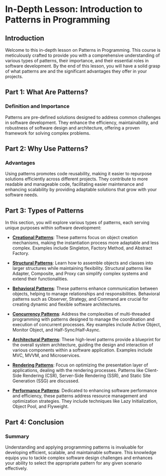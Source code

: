 # In-Depth Lesson: Introduction to Patterns in Programming

## Introduction

Welcome to this in-depth lesson on Patterns in Programming. This course is meticulously crafted to provide you with a comprehensive understanding of various types of patterns, their importance, and their essential roles in software development. By the end of this lesson, you will have a solid grasp of what patterns are and the significant advantages they offer in your projects.

## Part 1: What Are Patterns?

### Definition and Importance

Patterns are pre-defined solutions designed to address common challenges in software development. They enhance the efficiency, maintainability, and robustness of software design and architecture, offering a proven framework for solving complex problems.

## Part 2: Why Use Patterns?

### Advantages

Using patterns promotes code reusability, making it easier to repurpose solutions efficiently across different projects. They contribute to more readable and manageable code, facilitating easier maintenance and enhancing scalability by providing adaptable solutions that grow with your software needs.

## Part 3: Types of Patterns

In this section, you will explore various types of patterns, each serving unique purposes within software development:

- [**Creational Patterns**](patterns/creational-patterns.md): These patterns focus on object creation mechanisms, making the instantiation process more adaptable and less complex. Examples include Singleton, Factory Method, and Abstract Factory.

- [**Structural Patterns**](patterns/structural-patterns.md): Learn how to assemble objects and classes into larger structures while maintaining flexibility. Structural patterns like Adapter, Composite, and Proxy can simplify complex systems and extend their functionalities.

- [**Behavioral Patterns**](patterns/behavioral-patterns.md): These patterns enhance communication between objects, helping to manage relationships and responsibilities. Behavioral patterns such as Observer, Strategy, and Command are crucial for creating dynamic and flexible software architectures.

- [**Concurrency Patterns**](patterns/concurrency-patterns.md): Address the complexities of multi-threaded programming with patterns designed to manage the coordination and execution of concurrent processes. Key examples include Active Object, Monitor Object, and Half-Sync/Half-Async.

- [**Architectural Patterns**](patterns/architectural-patterns.md): These high-level patterns provide a blueprint for the overall system architecture, guiding the design and interaction of various components within a software application. Examples include MVC, MVVM, and Microservices.

- [**Rendering Patterns**](patterns/rendering-patterns.md): Focus on optimizing the presentation layer of applications, dealing with the rendering processes. Patterns like Client-Side Rendering (CSR), Server-Side Rendering (SSR), and Static Site Generation (SSG) are discussed.

- [**Performance Patterns**](patterns/performance-patterns.md): Dedicated to enhancing software performance and efficiency, these patterns address resource management and optimization strategies. They include techniques like Lazy Initialization, Object Pool, and Flyweight.

## Part 4: Conclusion

### Summary

Understanding and applying programming patterns is invaluable for developing efficient, scalable, and maintainable software. This knowledge equips you to tackle complex software design challenges and enhances your ability to select the appropriate pattern for any given scenario effectively.